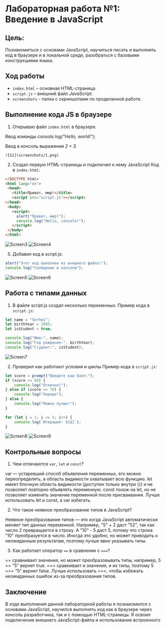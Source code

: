 
# Лабораторная работа №1: Введение в JavaScript

## Цель:
Познакомиться с основами JavaScript, научиться писать и выполнять код в браузере и в локальной среде, разобраться с базовыми конструкциями языка.

## Ход работы
- `index.html` – основная HTML-страница.
- `script.js` – внешний файл *JavaScript*.
- `screenshots` - папка с скриншотами по проделанной работе.

## Выполнение кода JS в браузере
1. Открываю файл `index.html` в браузере.


 Ввод команды *console.log("Hello, world!");* 

 
 Ввод в консоль выражения *2 + 3.*
   
    ![S1](screenshots/1.png)
   
2. Создал первую HTML-страницы и подключил к нему JavaScript
Код в `index.html`:
```HTML
<!DOCTYPE html>
<html lang="en">
 <head>
   <title>Привет, мир!</title>
   <script src="script.js"></script>
</head>
 <body>
   <script>
     alert("Привет, мир!");
     console.log("Hello, console!");
   </script>
 </body>
</html>
```
![Screen3](screenshots/Screenshot_3.png)
![Screen4](screenshots/Screenshot_4.png)

5. Добавил код в script.js:

```javascript
alert("Этот код выполнен из внешнего файла!");
console.log("Сообщение в консоли");
```
![Screen5](screenshots/Screenshot_5.png)
![Screen6](screenshots/Screenshot_6.png)






## Работа с типами данных

1. В файле script.js создал несколько переменных.
Пример кода в `script.js`:
```javascript
let name = "Serhei";
let birthYear = 2005;
let isStudent = true;

console.log("Имя:", name);
console.log("Год рождения:", birthYear);
console.log("Студент:", isStudent);
```
![Screen7](screenshots/Screenshot_7.png)

2. Проверил как работают условия и циклы 
Пример кода в `script.js`:
```javascript
let score = prompt("Введите ваш балл:");
if (score >= 90) {
    console.log("Отлично!");
} else if (score >= 70) {
    console.log("Хорошо");
} else {
    console.log("Можно лучше!");
}

for (let i = 1; i <= 5; i++) {
    console.log(`Итерация: ${i}`);
}
```
![Screen8](screenshots/Screenshot_8.png)
![Screen9](screenshots/Screenshot_9.png)

## Контрольные вопросы
1. Чем отличаются `var`, `let` и `const`?

var — устаревший способ объявления переменных, его можно переопределять, а область видимости охватывает всю функцию. let имеет блочную область видимости (доступен только внутри {}) и не позволяет повторно объявлять переменную. const похож на let, но не позволяет изменять значение переменной после присваивания. Лучше использовать let и const, а var избегать.

2. Что такое неявное преобразование типов в JavaScript?

Неявное преобразование типов — это когда JavaScript автоматически меняет тип данных переменной. Например, "5" + 2 даст "52", так как число 2 превращается в строку. А "10" - 5 даст 5, потому что строка "10" преобразуется в число. Иногда это удобно, но может приводить к неожиданным результатам, поэтому лучше явно указывать типы.

3. Как работает оператор `==` в сравнении с `===`?

== сравнивает значения, но может преобразовывать типы, например, 5 == "5" вернет true. === сравнивает и значения, и их типы, поэтому 5 === "5" вернет false. Лучше использовать ===, чтобы избежать неожиданных ошибок из-за преобразования типов.

## Заключение
В ходе выполнения данной лабораторной работы я познакомился с основами JavaScript, научился выполнять код как в браузере через консоль разработчика, так и с помощью HTML-страницы. Я освоил подключение внешнего JavaScript-файла и использование встроенного <script> в HTML.

- Основные типы данных в JavaScript (строки, числа, логические значения).
- Объявление переменных с let, const и var и их различия.
- Управление потоком выполнения с помощью условных операторов (if-else).
- Использование циклов (for) для повторяющихся операций.

Практическое выполнение заданий помогло закрепить знания о синтаксисе языка и его основных конструкциях. Теперь я понимаю, как динамически управлять содержимым веб-страницы с помощью JavaScript.
